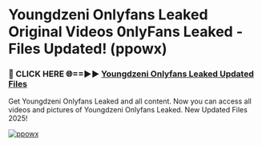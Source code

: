 # Youngdzeni Onlyfans Leaked Original Videos 0nlyFans Leaked - Files Updated! (ppowx)

<h3>🔴 CLICK HERE 🌐==►► <a href="https://tinyurl.com/2wckxsce" rel="nofollow">Youngdzeni Onlyfans Leaked Updated Files</a></h3>

Get Youngdzeni Onlyfans Leaked and all content. Now you can access all videos and pictures of Youngdzeni Onlyfans Leaked. New Updated Files 2025!

[![ppowx](https://i.imgur.com/AFduVYN.gif)](https://tinyurl.com/2wckxsce)
